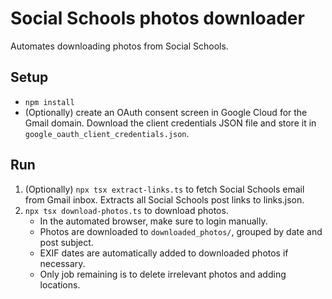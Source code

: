# Social Schools photos downloader

Automates downloading photos from Social Schools.

## Setup

- `npm install`
- (Optionally) create an OAuth consent screen in Google Cloud for the Gmail domain. Download the client credentials JSON file and store it in `google_oauth_client_credentials.json`.

## Run

1. (Optionally) `npx tsx extract-links.ts` to fetch Social Schools email from Gmail inbox. Extracts all Social Schools post links to links.json.
2. `npx tsx download-photos.ts` to download photos.
   - In the automated browser, make sure to login manually.
   - Photos are downloaded to `downloaded_photos/`, grouped by date and post subject.
   - EXIF dates are automatically added to downloaded photos if necessary.
   - Only job remaining is to delete irrelevant photos and adding locations.
